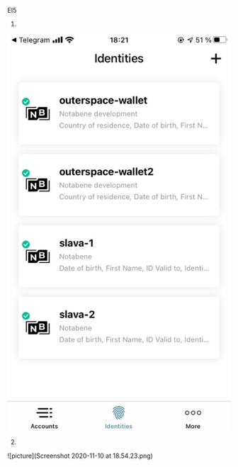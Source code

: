 EI5

1.
![picture](photo_2020-11-10_18-23-29.jpg)

2.
![picture](Screenshot 2020-11-10 at 18.54.23.png)
